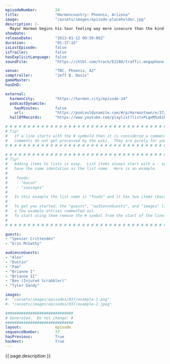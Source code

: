 ```yaml
---
episodeNumber:        24
title:                "Harmoncountry: Phoenix, Arizona"
image:                "/assets/images/episode-placeholder.jpg"
description: |-
  Mayor Harmon begins his tour feeling way more insecure than the kind-hearted heroes of a new city. A Harmontown theme with an awesome hook starts getting workshopped. In D&D, the heroes fight cylinders.
showDate:             
releaseDate:          "2013-01-12 00:50:00Z"
duration:             "01:37:16"
isLostEpisode:        false
isTrailer:            false
hasExplicitLanguage:  false
soundFile:            "https://chtbl.com/track/E2288/traffic.megaphone.fm/STA1114500278.mp3?updated=1554325542"

venue:                "TBC, Phoenix, AZ"
comptroller:          "Jeff B. Davis"
gameMaster:           
hasDnD:               

external:
  harmonCity:         "https://harmon.city/episode-24"
  podcastDynamite:
    hasMinutes:       false
    url:              "https://podcastdynamite.com/#/p/Harmontown/e/37/24"
  hallOfRecords:      "https://www.youtube.com/playlist?list=PLqxM5x81hNOZ1sqMDANvfxWftoL62GMN4"

# # # # # # # # # # # # # # # # # # # # # # # # # # # # # # # # # # # # # # # # # # # # #
# Tip!
#   If a line starts with the # symbold then it is considered a comment.
#   Comments do not get processed by the wiki.  They are purely for your information.
# # # # # # # # # # # # # # # # # # # # # # # # # # # # # # # # # # # # # # # # # # # # #

# # # # # # # # # # # # # # # # # # # # # # # # # # # # # # # # # # # # # # # # # # # # #
# Tip!
#   Adding items to lists is easy.  List items always start with a - symbol and have
#   have the same identation as the list name.  Here is an example.
#
#    foods:
#    - "bacon"
#    - "sausages"
#
#   In this example the list name is "foods" and it has two items (bacon, and sausages).
#
#   To get you started, the "guests", "audienceGuests", and "images" lists below have
#   a few example entries commented out.
#   To start using them remove the # symbol from the start of the line.
#
# # # # # # # # # # # # # # # # # # # # # # # # # # # # # # # # # # # # # # # # # # # # #

guests:
- "Spencer Crittenden"
- "Erin McGathy"

audienceGuests:
- "Alex"
- "Dustin"
- "Pam"
- "Brianne I"
- "Brianne II"
- "Ben (Injured Scrabbler)"
- "Tyler Dandy"

images:
#- "/assets/images/episodes/037/example-1.png"
#- "/assets/images/episodes/037/example-2.jpeg"

##############################
# Generated.  Do not change! #
##############################
layout:               episode
sequenceNumber:       37
hasPrevious:          True
hasNext:              True
---
```


<!-- The episode description will be rendered here -->
{{ page.description }}

<!-- Add your content BELOW here -->
<!-- vvvvvvvvvvvvvvvvvvvvvvvvvvv -->




<!-- ^^^^^^^^^^^^^^^^^^^^^^^^^^^ -->
<!-- Add your content ABOVE here -->

<!-- The episode gallery will be rendered here -->